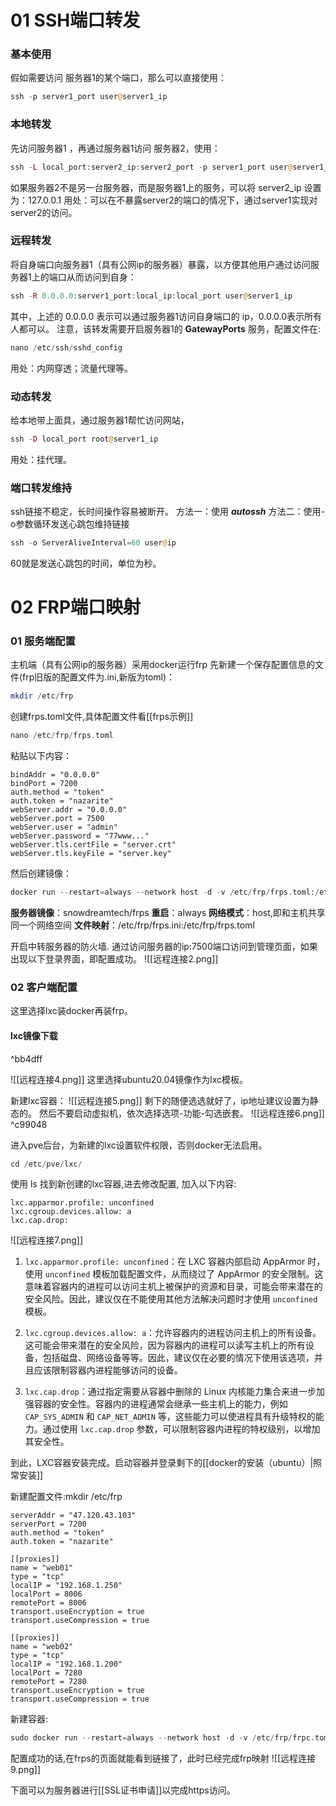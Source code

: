 
# 01 SSH端口转发

### 基本使用
假如需要访问 服务器1的某个端口，那么可以直接使用：
```php
ssh -p server1_port user@server1_ip
```

### 本地转发
先访问服务器1 ，再通过服务器1访问 服务器2，使用：
```php
ssh -L local_port:server2_ip:server2_port -p server1_port user@server1_ip
```
如果服务器2不是另一台服务器，而是服务器1上的服务，可以将 server2_ip 设置为：127.0.0.1
用处：可以在不暴露server2的端口的情况下，通过server1实现对server2的访问。

### 远程转发
将自身端口向服务器1（具有公网ip的服务器）暴露，以方便其他用户通过访问服务器1上的端口从而访问到自身：
```php
ssh -R 0.0.0.0:server1_port:local_ip:local_port user@server1_ip
```
其中，上述的 0.0.0.0 表示可以通过服务器1访问自身端口的 ip，0.0.0.0表示所有人都可以。
注意，该转发需要开启服务器1的 **GatewayPorts** 服务，配置文件在:
```php
nano /etc/ssh/sshd_config
```
用处：内网穿透；流量代理等。

### 动态转发
给本地带上面具，通过服务器1帮忙访问网站，
```php
ssh -D local_port root@server1_ip
```
用处：挂代理。

### 端口转发维持
ssh链接不稳定，长时间操作容易被断开。
方法一：使用 ***autossh***
方法二：使用-o参数循环发送心跳包维持链接
```php
ssh -o ServerAliveInterval=60 user@ip
```
60就是发送心跳包的时间，单位为秒。



# 02 FRP端口映射

### 01 服务端配置
主机端（具有公网ip的服务器）采用docker运行frp
先新建一个保存配置信息的文件(frp旧版的配置文件为.ini,新版为toml)：
```php
mkdir /etc/frp
```
创建frps.toml文件,具体配置文件看[[frps示例]]
```php
nano /etc/frp/frps.toml
```
粘贴以下内容：
```
bindAddr = "0.0.0.0"
bindPort = 7200
auth.method = "token"
auth.token = "nazarite"
webServer.addr = "0.0.0.0"
webServer.port = 7500
webServer.user = "admin"
webServer.password = "77www..."
webServer.tls.certFile = "server.crt"
webServer.tls.keyFile = "server.key"

```
然后创建镜像：
```php
docker run --restart=always --network host -d -v /etc/frp/frps.toml:/etc/frp/frps.toml --name frps snowdreamtech/frps
```
**服务器镜像**：snowdreamtech/frps
**重启**：always
**网络模式**：host,即和主机共享同一个网络空间
**文件映射**：/etc/frp/frps.ini:/etc/frp/frps.toml

开启中转服务器的防火墙.
通过访问服务器的ip:7500端口访问到管理页面，如果出现以下登录界面，即配置成功。
![[远程连接2.png]]

### 02 客户端配置
这里选择lxc装docker再装frp。
#### lxc镜像下载

^bb4dff

![[远程连接4.png]]
这里选择ubuntu20.04镜像作为lxc模板。

新建lxc容器：
![[远程连接5.png]]
剩下的随便选选就好了，ip地址建议设置为静态的。
然后不要启动虚拟机，依次选择选项-功能-勾选嵌套。
![[远程连接6.png]] ^c99048

进入pve后台，为新建的lxc设置软件权限，否则docker无法启用。
```php
cd /etc/pve/lxc/
```
使用 ls 找到新创建的lxc容器,进去修改配置,
加入以下内容:
```
lxc.apparmor.profile: unconfined
lxc.cgroup.devices.allow: a
lxc.cap.drop:
```
![[远程连接7.png]]
1. `lxc.apparmor.profile: unconfined`：在 LXC 容器内部启动 AppArmor 时，使用 `unconfined` 模板加载配置文件，从而绕过了 AppArmor 的安全限制。这意味着容器内的进程可以访问主机上被保护的资源和目录，可能会带来潜在的安全风险。因此，建议仅在不能使用其他方法解决问题时才使用 `unconfined` 模板。
    
2. `lxc.cgroup.devices.allow: a`：允许容器内的进程访问主机上的所有设备。这可能会带来潜在的安全风险，因为容器内的进程可以读写主机上的所有设备，包括磁盘、网络设备等等。因此，建议仅在必要的情况下使用该选项，并且应该限制容器内进程能够访问的设备。
    
3. `lxc.cap.drop`：通过指定需要从容器中删除的 Linux 内核能力集合来进一步加强容器的安全性。容器内的进程通常会继承一些主机上的能力，例如 `CAP_SYS_ADMIN` 和 `CAP_NET_ADMIN` 等，这些能力可以使进程具有升级特权的能力。通过使用 `lxc.cap.drop` 参数，可以限制容器内进程的特权级别，以增加其安全性。


到此，LXC容器安装完成。启动容器并登录剩下的[[docker的安装（ubuntu）|照常安装]]

新建配置文件:mkdir /etc/frp
```
serverAddr = "47.120.43.103"
serverPort = 7200
auth.method = "token"
auth.token = "nazarite"

[[proxies]]
name = "web01"
type = "tcp"
localIP = "192.168.1.250"
localPort = 8006
remotePort = 8006
transport.useEncryption = true
transport.useCompression = true

[[proxies]]
name = "web02"
type = "tcp"
localIP = "192.168.1.200"
localPort = 7280
remotePort = 7280
transport.useEncryption = true
transport.useCompression = true
```
新建容器:
```php
sudo docker run --restart=always --network host -d -v /etc/frp/frpc.toml:/etc/frp/frpc.toml --name frpc snowdreamtech/frpc
```
配置成功的话,在frps的页面就能看到链接了，此时已经完成frp映射
![[远程连接9.png]]

下面可以为服务器进行[[SSL证书申请]]以完成https访问。